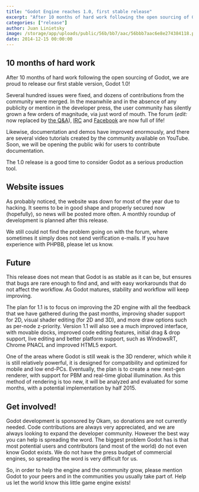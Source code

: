 ```yaml
---
title: "Godot Engine reaches 1.0, first stable release"
excerpt: "After 10 months of hard work following the open sourcing of Godot, we are proud to release our first stable version, Godot 1.0!"
categories: ["release"]
author: Juan Linietsky
image: /storage/app/uploads/public/56b/bb7/aac/56bbb7aac6e8e274384118.png
date: 2014-12-15 00:00:00
---
```


## 10 months of hard work

After 10 months of hard work following the open sourcing of Godot, we are proud to release our first stable version, Godot 1.0!

Several hundred issues were fixed, and dozens of contributions from the community were merged. In the meanwhile and in the absence of any publicity or mention in the developer press, the user community has silently grown a few orders of magnitude, via just word of mouth. The forum (*edit:* now replaced by [the Q&A](/qa)), [IRC](irc://irc.freenode.net:6667/godotengine) and [Facebook](https://www.facebook.com/groups/godotengine) are now full of life!

Likewise, documentation and demos have improved enormously, and there are several video tutorials created by the community available on YouTube. Soon, we will be opening the public wiki for users to contribute documentation.

The 1.0 release is a good time to consider Godot as a serious production tool.

## Website issues

As probably noticed, the website was down for most of the year due to hacking. It seems to be in good shape and properly secured now (hopefully), so news will be posted more often. A monthly roundup of development is planned after this release.

We still could not find the problem going on with the forum, where sometimes it simply does not send verification e-mails. If you have experience with PHPBB, please let us know.

## Future

This release does not mean that Godot is as stable as it can be, but ensures that bugs are rare enough to find and, and with easy workarounds that do not affect the workflow. As Godot matures, stability and workflow will keep improving.

The plan for 1.1 is to focus on improving the 2D engine with all the feedback that we have gathered during the past months, improving shader support for 2D, visual shader editing (for 2D and 3D), and more draw options such as per-node z-priority. Version 1.1 will also see a much improved interface, with movable docks, improved code editing features, initial drag & drop support, live editing and better platform support, such as WindowsRT, Chrome PNACL and improved HTML5 export.

One of the areas where Godot is still weak is the 3D renderer, which while it is still relatively powerful, it is designed for compatibility and optimized for mobile and low end-PCs. Eventually, the plan is to create a new next-gen renderer, with support for PBM and real-time global illumination. As this method of rendering is too new, it will be analyzed and evaluated for some months, with a potential implementation by half 2015.

## Get involved!

Godot development is sponsored by Okam, so donations are not currently needed. Code contributions are always very appreciated, and we are always looking to expand the developer community. However the best way you can help is spreading the word. The biggest problem Godot has is that most potential users and contributors (and most of the world) do not even know Godot exists. We do not have the press budget of commercial engines, so spreading the word is very difficult for us.

So, in order to help the engine and the community grow, please mention Godot to your peers and in the communities you usually take part of. Help us let the world know this little game engine exists!
